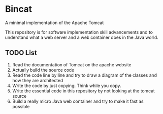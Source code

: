 # Bincat
A minimal implementation of the Apache Tomcat

This repository is for software implementation skill advancements and to understand what a web server and a web container does in the Java world. 

## TODO List

1. Read the documentation of Tomcat on the apache website
2. Actually build the source code
3. Read the code line by line and try to draw a diagram of the classes and how they are architected
4. Write the code by just copying. Think while you copy. 
5. Write the essential code in this repository by not looking at the tomcat source
6. Build a really micro Java web container and try to make it fast as possible
